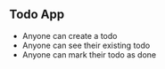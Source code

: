 ## Todo App

- Anyone can create a todo
- Anyone can see their existing todo
- Anyone can mark their todo as done